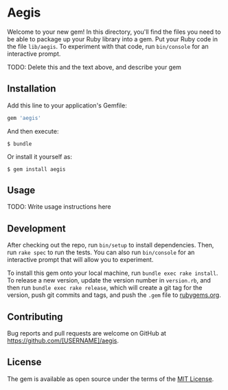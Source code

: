 # Aegis

Welcome to your new gem! In this directory, you'll find the files you need to be able to package up your Ruby library into a gem. Put your Ruby code in the file `lib/aegis`. To experiment with that code, run `bin/console` for an interactive prompt.

TODO: Delete this and the text above, and describe your gem

## Installation

Add this line to your application's Gemfile:

```ruby
gem 'aegis'
```

And then execute:

    $ bundle

Or install it yourself as:

    $ gem install aegis

## Usage

TODO: Write usage instructions here

## Development

After checking out the repo, run `bin/setup` to install dependencies. Then, run `rake spec` to run the tests. You can also run `bin/console` for an interactive prompt that will allow you to experiment.

To install this gem onto your local machine, run `bundle exec rake install`. To release a new version, update the version number in `version.rb`, and then run `bundle exec rake release`, which will create a git tag for the version, push git commits and tags, and push the `.gem` file to [rubygems.org](https://rubygems.org).

## Contributing

Bug reports and pull requests are welcome on GitHub at https://github.com/[USERNAME]/aegis.

## License

The gem is available as open source under the terms of the [MIT License](https://opensource.org/licenses/MIT).
